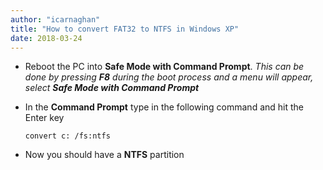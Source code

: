```yaml
---
author: "icarnaghan"
title: "How to convert FAT32 to NTFS in Windows XP"
date: 2018-03-24
---
```


- Reboot the PC into **Safe Mode with Command Prompt**. _This can be done by pressing **F8** during the boot process and a menu will appear, select **Safe Mode with Command Prompt**_
- In the **Command Prompt** type in the following command and hit the Enter key
    
    ```
    convert c: /fs:ntfs
    ```
    
- Now you should have a **NTFS** partition
